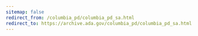 ```yaml
---
sitemap: false 
redirect_from: /columbia_pd/columbia_pd_sa.html 
redirect_to: https://archive.ada.gov/columbia_pd/columbia_pd_sa.html 
---
```

